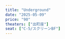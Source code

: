 ```yaml
---
title: "Underground"
date: "2025-05-09"
price: "90"
theaters: ["出町座"]
seat: ["C-5/スクリーンBF"]
---
```

